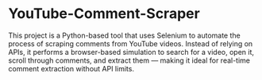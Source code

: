 # YouTube-Comment-Scraper
This project is a Python-based tool that uses Selenium to automate the process of scraping comments from YouTube videos. Instead of relying on APIs, it performs a browser-based simulation to search for a video, open it, scroll through comments, and extract them — making it ideal for real-time comment extraction without API limits.
